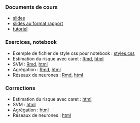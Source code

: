 
### Documents de cours

- [slides](cours.pdf)
- [slides au format rapport](cours_article.pdf)
- [tutoriel]()


### Exercices, notebook

- Exemple de fichier de style css pour notebook : [styles.css](styles.css)
- Estimation du risque avec caret : [Rmd](sujet_est_risque_caret.Rmd), [html](sujet_est_risque_caret.nb.html)
- SVM : [Rmd](sujet_svm.Rmd), [html](sujet_svm.nb.html)
- Agrégation : [Rmd](agregation.Rmd), [html](agregation.nb.html)
- Réseaux de neurones : [Rmd](sujet_reseau_neurones.Rmd), [html](sujet_reseau_neurones.nb.html)


### Corrections

<!--
- Estimation du risque avec caret : [html](https://www.dropbox.com/s/yjibb2t8obzd2kd/est_risque_caret.html?dl=0)
- SVM : [html](https://www.dropbox.com/s/3ibse2n7eu0imqe/svm.html?dl=0)
- Agrégation : [html](https://www.dropbox.com/s/xex4s54nuhgpg7p/agregation.html?dl=0)
- Réseaux de neurones : [html](https://www.dropbox.com/s/qnk34o1tiqw1nb9/reseau_neurones.html?dl=0)
--->

- Estimation du risque avec caret : [html](est_risque_caret.html)
- SVM : [html](svm.html)
- Agrégation : [html](agregation.html)
- Réseaux de neurones : [html](reseau_neurones.html)
